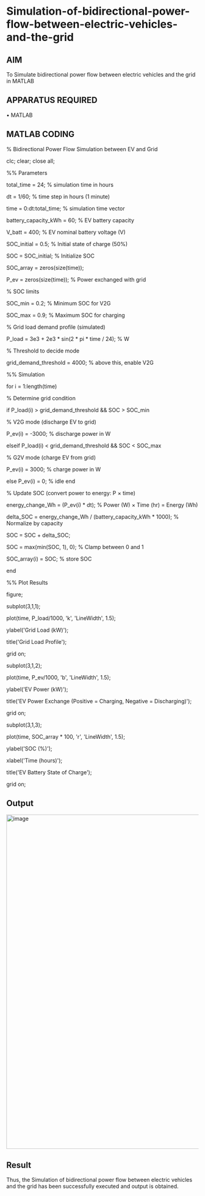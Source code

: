 # Simulation-of-bidirectional-power-flow-between-electric-vehicles-and-the-grid
## AIM
To Simulate bidirectional power flow between electric vehicles and the grid in MATLAB 

## APPARATUS REQUIRED
•	MATLAB

## MATLAB CODING
% Bidirectional Power Flow Simulation between EV and Grid

clc; clear; close all;

%% Parameters

total_time = 24;              % simulation time in hours

dt = 1/60;                    % time step in hours (1 minute)

time = 0:dt:total_time;       % simulation time vector

battery_capacity_kWh = 60;    % EV battery capacity

V_batt = 400;                 % EV nominal battery voltage (V)

SOC_initial = 0.5;            % Initial state of charge (50%)

SOC = SOC_initial;            % Initialize SOC

SOC_array = zeros(size(time));

P_ev = zeros(size(time));     % Power exchanged with grid

% SOC limits

SOC_min = 0.2;                % Minimum SOC for V2G

SOC_max = 0.9;                % Maximum SOC for charging

% Grid load demand profile (simulated)

P_load = 3e3 + 2e3 * sin(2 * pi * time / 24);  % W

% Threshold to decide mode

grid_demand_threshold = 4000; % above this, enable V2G

%% Simulation

for i = 1:length(time)

% Determine grid condition

if P_load(i) > grid_demand_threshold && SOC > SOC_min

 % V2G mode (discharge EV to grid)
 
 P_ev(i) = -3000; % discharge power in W
        
 elseif P_load(i) < grid_demand_threshold && SOC < SOC_max
 
 % G2V mode (charge EV from grid)
   
 P_ev(i) = 3000;  % charge power in W
        
 else
     P_ev(i) = 0;     % idle
  end
  
  % Update SOC (convert power to energy: P × time)
    
   energy_change_Wh = (P_ev(i) * dt);  % Power (W) × Time (hr) = Energy (Wh)
    
  delta_SOC = energy_change_Wh / (battery_capacity_kWh * 1000); % Normalize by capacity
    
  SOC = SOC + delta_SOC;
    
   SOC = max(min(SOC, 1), 0); % Clamp between 0 and 1
    
   SOC_array(i) = SOC; % store SOC
    
end

%% Plot Results

figure;

subplot(3,1,1);

plot(time, P_load/1000, 'k', 'LineWidth', 1.5);

ylabel('Grid Load (kW)');

title('Grid Load Profile'); 

grid on;

subplot(3,1,2);

plot(time, P_ev/1000, 'b', 'LineWidth', 1.5);

ylabel('EV Power (kW)');

title('EV Power Exchange (Positive = Charging, Negative = Discharging)');

grid on;

subplot(3,1,3);

plot(time, SOC_array * 100, 'r', 'LineWidth', 1.5);

ylabel('SOC (%)'); 

xlabel('Time (hours)');

title('EV Battery State of Charge');

grid on;

## Output
<img width="1661" height="874" alt="image" src="https://github.com/user-attachments/assets/06af6e1a-237c-4e82-81a3-7b999765b10e" />

## Result
Thus, the Simulation of bidirectional power flow between electric vehicles and the grid has been successfully executed and output is obtained.
